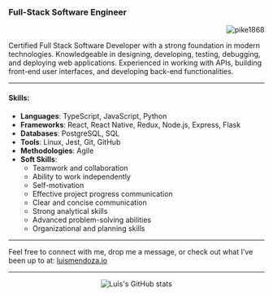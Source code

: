### Full-Stack Software Engineer 
<p align="right"> <img src="https://komarev.com/ghpvc/?username=Pike1868&label=Profile%20views&color=0e75b6&style=flat" alt="pike1868" /> </p>

Certified Full Stack Software Developer with a strong foundation in modern technologies. Knowledgeable in designing, developing, testing, debugging, and deploying web applications. Experienced in working with APIs, building front-end user interfaces, and developing back-end functionalities. 

---

#### Skills:
- **Languages**: TypeScript, JavaScript, Python
- **Frameworks**: React, React Native, Redux, Node.js, Express, Flask
- **Databases**: PostgreSQL, SQL
- **Tools**: Linux, Jest, Git, GitHub
- **Methodologies**: Agile
- **Soft Skills**:
  - Teamwork and collaboration
  - Ability to work independently
  - Self-motivation
  - Effective project progress communication
  - Clear and concise communication
  - Strong analytical skills
  - Advanced problem-solving abilities
  - Organizational and planning skills

---

Feel free to connect with me, drop me a message, or check out what I’ve been up to at: [luismendoza.io](http://luismendoza.io)

---

<div style="display: flex; justify-content: space-around; align-items: center;">
  <img src="https://github-readme-stats.vercel.app/api/top-langs/?username=Pike1868&layout=pie&langs_count=8&theme=tokyonight" alt="Luis's GitHub stats" />
</div>

